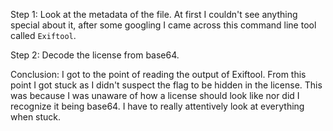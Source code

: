Step 1:
Look at the metadata of the file. At first I couldn't see anything special about it, after some googling I came across this command line tool called `Exiftool`.

Step 2:
Decode the license from base64.

Conclusion:
I got to the point of reading the output of Exiftool. From this point I got stuck as I didn't suspect the flag to be hidden in the license. This was because I was unaware of how a license should look like nor did I recognize it being base64. I have to really attentively look at everything when stuck.